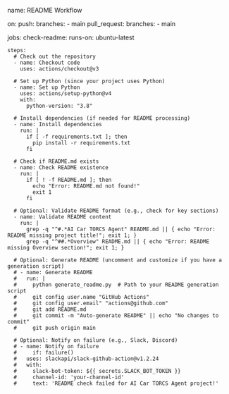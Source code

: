 name: README Workflow

on:
  push:
    branches:
      - main
  pull_request:
    branches:
      - main

jobs:
  check-readme:
    runs-on: ubuntu-latest

    steps:
      # Check out the repository
      - name: Checkout code
        uses: actions/checkout@v3

      # Set up Python (since your project uses Python)
      - name: Set up Python
        uses: actions/setup-python@v4
        with:
          python-version: "3.8"

      # Install dependencies (if needed for README processing)
      - name: Install dependencies
        run: |
          if [ -f requirements.txt ]; then
            pip install -r requirements.txt
          fi

      # Check if README.md exists
      - name: Check README existence
        run: |
          if [ ! -f README.md ]; then
            echo "Error: README.md not found!"
            exit 1
          fi

      # Optional: Validate README format (e.g., check for key sections)
      - name: Validate README content
        run: |
          grep -q "^#.*AI Car TORCS Agent" README.md || { echo "Error: README missing project title!"; exit 1; }
          grep -q "^##.*Overview" README.md || { echo "Error: README missing Overview section!"; exit 1; }

      # Optional: Generate README (uncomment and customize if you have a generation script)
      # - name: Generate README
      #   run: |
      #     python generate_readme.py  # Path to your README generation script
      #     git config user.name "GitHub Actions"
      #     git config user.email" "actions@github.com"
      #     git add README.md
      #     git commit -m "Auto-generate README" || echo "No changes to commit"
      #     git push origin main

      # Optional: Notify on failure (e.g., Slack, Discord)
      # - name: Notify on failure
      #     if: failure()
      #   uses: slackapi/slack-github-action@v1.2.24
      #   with:
      #     slack-bot-token: ${{ secrets.SLACK_BOT_TOKEN }}
      #     channel-id: 'your-channel-id'
      #     text: 'README check failed for AI Car TORCS Agent project!'
